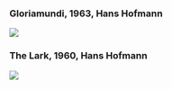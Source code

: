 
### Gloriamundi, 1963, Hans Hofmann
<img src="https://64.media.tumblr.com/5dadf299eca837571761c835fd6fee83/d4caf7bc0332c000-9b/s500x750/fa3d3e6af8b4a2f4efef41a99d53c92a58072604.jpg">

### The Lark, 1960, Hans Hofmann
<img src="https://64.media.tumblr.com/a43d29e6d6f16a7e377e284e3676feb0/42c40d4ed577efc2-af/s640x960/d2ecb8d45f6aa22758927fc920221adbc8ff9d32.jpg">
